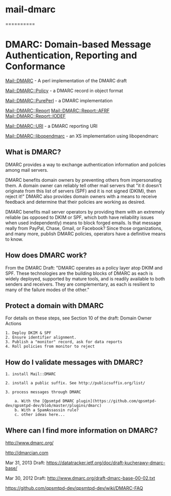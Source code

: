 # mail-dmarc
==========

# DMARC: Domain-based Message Authentication, Reporting and Conformance

[Mail::DMARC](lib/Mail/DMARC.pm) - A perl implementation of the DMARC draft

[Mail::DMARC::Policy](lib/Mail/DMARC/Policy.pm) - a DMARC record in object format

[Mail::DMARC::PurePerl](lib/Mail/DMARC/PurePerl.pm) - a DMARC implementation

[Mail::DMARC::Report](lib/Mail/DMARC/Report.pm)
[Mail::DMARC::Report::AFRF](lib/Mail/DMARC/Report/AFRF.pm)
[Mail::DMARC::Report::IODEF](lib/Mail/DMARC/Report/IODEF.pm)

[Mail::DMARC::URI](lib/Mail/DMARC/URI.pm) - a DMARC reporting URI

[Mail::DMARC::libopendmarc](http://search.cpan.org/~shari/Mail-DMARC-opendmarc) - an XS implementation using libopendmarc


## What is DMARC?

DMARC provides a way to exchange authentication information and policies among mail servers.

DMARC benefits domain owners by preventing others from impersonating them. A domain owner can reliably tell other mail servers that "it it doesn't originate from this list of servers (SPF) and it is not signed (DKIM), then reject it!" DMARC also provides domain owners with a means to receive feedback and determine that their policies are working as desired.

DMARC benefits mail server operators by providing them with an extremely reliable (as opposed to DKIM or SPF, which both have reliability issues when used independently) means to block forged emails. Is that message really from PayPal, Chase, Gmail, or Facebook? Since those organizations, and many more, publish DMARC policies, operators have a definitive means to know.

## How does DMARC work?

From the DMARC Draft: "DMARC operates as a policy layer atop DKIM and SPF. These technologies are the building blocks of DMARC as each is widely deployed, supported by mature tools, and is readily available to both senders and receivers. They are complementary, as each is resilient to many of the failure modes of the other."

## Protect a domain with DMARC

For details on these steps, see Section 10 of the draft: Domain Owner Actions

    1. Deploy DKIM & SPF
    2. Ensure identifier alignment.
    3. Publish a "monitor" record, ask for data reports
    4. Roll policies from monitor to reject


## How do I validate messages with DMARC?

    1. install Mail::DMARC

    2. install a public suffix. See http://publicsuffix.org/list/

    3. process messages through DMARC

        a. With the [Qpsmtpd DMARC plugin](https://github.com/qpsmtpd-dev/qpsmtpd-dev/blob/master/plugins/dmarc)
        b. With a SpamAssassin rule?
        c. other ideas here...

## Where can I find more information on DMARC?

http://www.dmarc.org/

http://dmarcian.com

Mar 31, 2013 Draft: https://datatracker.ietf.org/doc/draft-kucherawy-dmarc-base/

Mar 30, 2012 Draft: http://www.dmarc.org/draft-dmarc-base-00-02.txt

https://github.com/qpsmtpd-dev/qpsmtpd-dev/wiki/DMARC-FAQ

